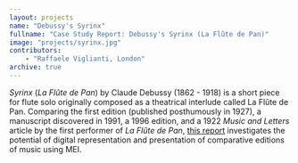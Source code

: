```yaml
---
layout: projects
name: "Debussy's Syrinx"
fullname: "Case Study Report: Debussy's Syrinx (La Flûte de Pan)"
image: "projects/syrinx.jpg"
contributors: 
    - "Raffaele Viglianti, London"
archive: true
---
```

_Syrinx_ (_La Flûte de Pan_) by Claude Debussy (1862 - 1918) is a short piece for flute solo originally composed as a theatrical interlude called La Flûte de Pan. Comparing the first edition (published posthumously in 1927), a manuscript discovered in 1991, a 1996 edition, and a 1922 _Music and Letters_ article by the first performer of _La Flûte de Pan_, [this report](https://core.ac.uk/download/pdf/147825165.pdf#page=41) investigates the potential of digital representation and presentation of comparative editions of music using MEI.
